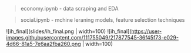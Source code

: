 > economy.ipynb - data scraping and EDA

> social.ipynb - mchine leraning models, feature selection techniques

![ih_final](slides/ih_final.png | width=100)
![ih_final](https://user-images.githubusercontent.com/111755049/217877545-36f45f73-e029-4d66-81a5-7e6aa2fba260.png | width=100)
